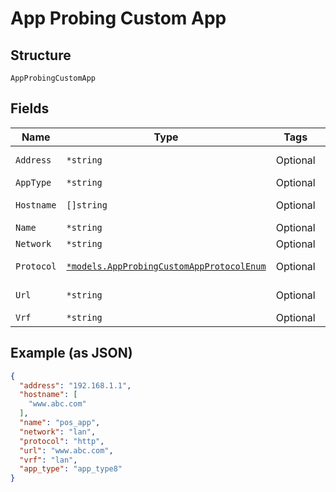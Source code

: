 
# App Probing Custom App

## Structure

`AppProbingCustomApp`

## Fields

| Name | Type | Tags | Description |
|  --- | --- | --- | --- |
| `Address` | `*string` | Optional | if `protocol`==`icmp` |
| `AppType` | `*string` | Optional | - |
| `Hostname` | `[]string` | Optional | if `protocol`==`http` |
| `Name` | `*string` | Optional | - |
| `Network` | `*string` | Optional | - |
| `Protocol` | [`*models.AppProbingCustomAppProtocolEnum`](../../doc/models/app-probing-custom-app-protocol-enum.md) | Optional | enum: `http`, `udp`<br>**Default**: `"http"` |
| `Url` | `*string` | Optional | if `protocol`==`http` |
| `Vrf` | `*string` | Optional | - |

## Example (as JSON)

```json
{
  "address": "192.168.1.1",
  "hostname": [
    "www.abc.com"
  ],
  "name": "pos_app",
  "network": "lan",
  "protocol": "http",
  "url": "www.abc.com",
  "vrf": "lan",
  "app_type": "app_type8"
}
```

